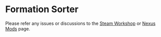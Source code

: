 # Formation Sorter
Please refer any issues or discussions to the [Steam Workshop](https://steamcommunity.com/sharedfiles/filedetails/?id=2875129509) or [Nexus Mods](https://www.nexusmods.com/mountandblade2bannerlord/mods/3320) page.
